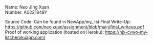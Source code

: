 Name: Neo Jing Xuan   
Number: A0221849Y  

Source Code: Can be found in NewApp/my_list 
Final Write-Up: https://github.com/neojxuan/assignment/blob/main/final_writeup.pdf  
Proof of working application (hosted on Heroku): https://njx-cvwo-my-list.herokuapp.com/  
